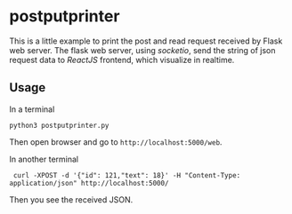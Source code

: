 # postputprinter
This is a little example to print the post and read request received by Flask web server.
The flask web server, using *socketio*, send the string of json request data to *ReactJS* frontend, which visualize in realtime.

## Usage

In a terminal 

```
python3 postputprinter.py
```
Then open browser and go to `http://localhost:5000/web`.

In another terminal
```
 curl -XPOST -d '{"id": 121,"text": 18}' -H "Content-Type: application/json" http://localhost:5000/
```
Then you see the received JSON.
